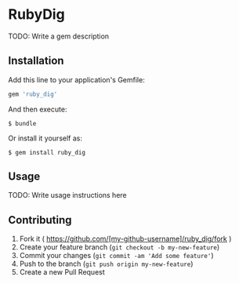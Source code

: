 # RubyDig

TODO: Write a gem description

## Installation

Add this line to your application's Gemfile:

```ruby
gem 'ruby_dig'
```

And then execute:

    $ bundle

Or install it yourself as:

    $ gem install ruby_dig

## Usage

TODO: Write usage instructions here

## Contributing

1. Fork it ( https://github.com/[my-github-username]/ruby_dig/fork )
2. Create your feature branch (`git checkout -b my-new-feature`)
3. Commit your changes (`git commit -am 'Add some feature'`)
4. Push to the branch (`git push origin my-new-feature`)
5. Create a new Pull Request
